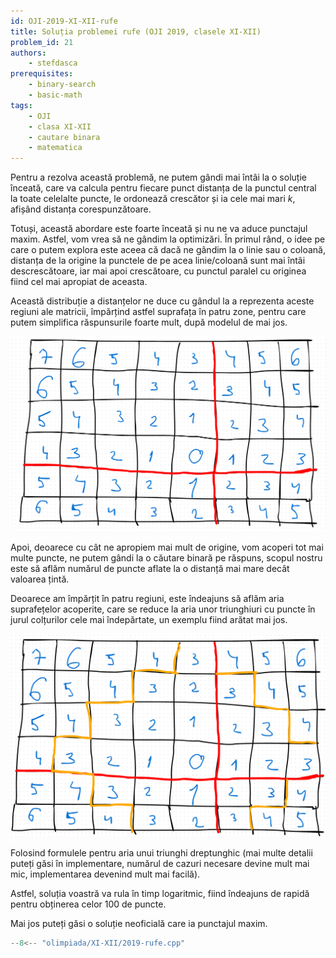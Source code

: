 ```yaml
---
id: OJI-2019-XI-XII-rufe
title: Soluția problemei rufe (OJI 2019, clasele XI-XII)
problem_id: 21
authors:
    - stefdasca
prerequisites:
    - binary-search
    - basic-math
tags:
    - OJI
    - clasa XI-XII
    - cautare binara
    - matematica
---
```



Pentru a rezolva această problemă, ne putem gândi mai întâi la o soluție înceată,
care va calcula pentru fiecare punct distanța de la punctul central la toate
celelalte puncte, le ordonează crescător și ia cele mai mari $k$, afișând
distanța corespunzătoare.

Totuși, această abordare este foarte înceată și nu ne va aduce punctajul maxim.
Astfel, vom vrea să ne gândim la optimizări. În primul rând, o idee pe care o
putem explora este aceea că dacă ne gândim la o linie sau o coloană, distanța
de la origine la punctele de pe acea linie/coloană sunt mai întâi descrescătoare,
iar mai apoi crescătoare, cu punctul paralel cu originea fiind cel mai apropiat
de aceasta.

Această distribuție a distanțelor ne duce cu gândul la a reprezenta aceste
regiuni ale matricii, împărțind astfel suprafața în patru zone, pentru care putem
simplifica răspunsurile foarte mult, după modelul de mai jos.

![](../../../../images/olimpiada/oji/2019-rufe-1.png)

Apoi, deoarece cu cât ne apropiem mai mult de origine, vom acoperi tot mai multe
puncte, ne putem gândi la o căutare binară pe răspuns, scopul nostru este să
aflăm numărul de puncte aflate la o distanță mai mare decât valoarea țintă.

Deoarece am împărțit în patru regiuni, este îndeajuns să aflăm aria
suprafețelor acoperite, care se reduce la aria unor triunghiuri cu puncte
în jurul colțurilor cele mai îndepărtate, un exemplu fiind arătat mai jos.

![](../../../../images/olimpiada/oji/2019-rufe-2.png)

Folosind formulele pentru aria unui triunghi dreptunghic (mai multe detalii
puteți găsi în implementare, numărul de cazuri necesare devine mult mai mic,
implementarea devenind mult mai facilă).

Astfel, soluția voastră va rula în timp logaritmic, fiind îndeajuns de rapidă
pentru obținerea celor 100 de puncte.

Mai jos puteți găsi o soluție neoficială care ia punctajul maxim.

```cpp
--8<-- "olimpiada/XI-XII/2019-rufe.cpp"
```